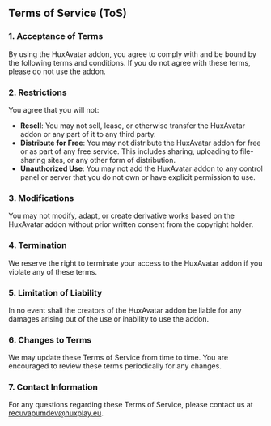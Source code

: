 ## Terms of Service (ToS)

### 1. Acceptance of Terms
By using the HuxAvatar addon, you agree to comply with and be bound by the following terms and conditions. If you do not agree with these terms, please do not use the addon.

### 2. Restrictions
You agree that you will not:

- **Resell**: You may not sell, lease, or otherwise transfer the HuxAvatar addon or any part of it to any third party.
- **Distribute for Free**: You may not distribute the HuxAvatar addon for free or as part of any free service. This includes sharing, uploading to file-sharing sites, or any other form of distribution.
- **Unauthorized Use**: You may not add the HuxAvatar addon to any control panel or server that you do not own or have explicit permission to use.

### 3. Modifications
You may not modify, adapt, or create derivative works based on the HuxAvatar addon without prior written consent from the copyright holder.

### 4. Termination
We reserve the right to terminate your access to the HuxAvatar addon if you violate any of these terms.

### 5. Limitation of Liability
In no event shall the creators of the HuxAvatar addon be liable for any damages arising out of the use or inability to use the addon.

### 6. Changes to Terms
We may update these Terms of Service from time to time. You are encouraged to review these terms periodically for any changes.

### 7. Contact Information
For any questions regarding these Terms of Service, please contact us at recuvapumdev@huxplay.eu.

